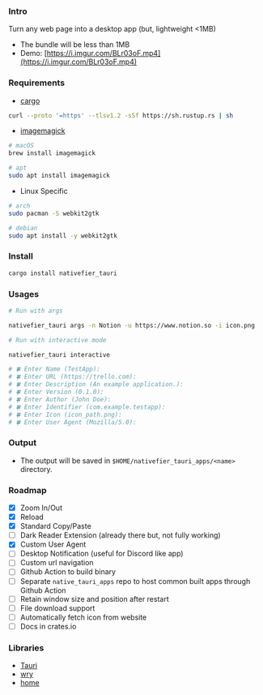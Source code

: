 ### Intro

Turn any web page into a desktop app (but, lightweight <1MB)

- The bundle will be less than 1MB
- Demo: [https://i.imgur.com/BLr03oF.mp4](https://i.imgur.com/BLr03oF.mp4)

### Requirements

- [cargo](https://www.rust-lang.org/tools/install)

```sh
curl --proto '=https' --tlsv1.2 -sSf https://sh.rustup.rs | sh
```

- [imagemagick](https://github.com/imagemagick/imagemagick)

```sh
# macOS
brew install imagemagick

# apt
sudo apt install imagemagick
```

- Linux Specific

```sh
# arch
sudo pacman -S webkit2gtk

# debian
sudo apt install -y webkit2gtk
```

### Install

```sh
cargo install nativefier_tauri
```

### Usages 

```sh
# Run with args

nativefier_tauri args -n Notion -u https://www.notion.so -i icon.png
```

```sh
# Run with interactive mode

nativefier_tauri interactive

# 🍀 Enter Name (TestApp):
# 🍀 Enter URL (https://trello.com):
# 🍀 Enter Description (An example application.):
# 🍀 Enter Version (0.1.0):
# 🍀 Enter Author (John Doe):
# 🍀 Enter Identifier (com.example.testapp):
# 🍀 Enter Icon (icon_path.png):
# 🍀 Enter User Agent (Mozilla/5.0):
```

### Output

- The output will be saved in `$HOME/nativefier_tauri_apps/<name>` directory.

### Roadmap

- [x] Zoom In/Out
- [x] Reload
- [x] Standard Copy/Paste
- [ ] Dark Reader Extension (already there but, not fully working)
- [x] Custom User Agent
- [ ] Desktop Notification (useful for Discord like app)
- [ ] Custom url navigation
- [ ] Github Action to build binary
- [ ] Separate `native_tauri_apps` repo to host common built apps through Github Action
- [ ] Retain window size and position after restart
- [ ] File download support
- [ ] Automatically fetch icon from website
- [ ] Docs in crates.io

### Libraries

- [Tauri](https://github.com/tauri-apps/tauri)
- [wry](https://github.com/tauri-apps/wry)
- [home](https://github.com/brson/home)
